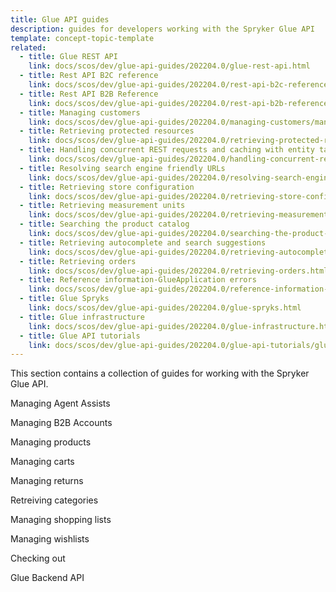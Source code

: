 ```yaml
---
title: Glue API guides
description: guides for developers working with the Spryker Glue API
template: concept-topic-template
related:
  - title: Glue REST API
    link: docs/scos/dev/glue-api-guides/202204.0/glue-rest-api.html
  - title: Rest API B2C reference
    link: docs/scos/dev/glue-api-guides/202204.0/rest-api-b2c-reference.html  
  - title: Rest API B2B Reference 
    link: docs/scos/dev/glue-api-guides/202204.0/rest-api-b2b-reference.html
  - title: Managing customers
    link: docs/scos/dev/glue-api-guides/202204.0/managing-customers/managing-customers.html
  - title: Retrieving protected resources
    link: docs/scos/dev/glue-api-guides/202204.0/retrieving-protected-resources.html
  - title: Handling concurrent REST requests and caching with entity tags
    link: docs/scos/dev/glue-api-guides/202204.0/handling-concurrent-rest-requests-and-caching-with-entity-tags.html
  - title: Resolving search engine friendly URLs
    link: docs/scos/dev/glue-api-guides/202204.0/resolving-search-engine-friendly-urls.html
  - title: Retrieving store configuration
    link: docs/scos/dev/glue-api-guides/202204.0/retrieving-store-configuration.html
  - title: Retrieving measurement units
    link: docs/scos/dev/glue-api-guides/202204.0/retrieving-measurement-units.html
  - title: Searching the product catalog
    link: docs/scos/dev/glue-api-guides/202204.0/searching-the-product-catalog.html
  - title: Retrieving autocomplete and search suggestions
    link: docs/scos/dev/glue-api-guides/202204.0/retrieving-autocomplete-and-search-suggestions.html
  - title: Retrieving orders
    link: docs/scos/dev/glue-api-guides/202204.0/retrieving-orders.html
  - title: Reference information-GlueApplication errors
    link: docs/scos/dev/glue-api-guides/202204.0/reference-information-glueapplication-errors.html
  - title: Glue Spryks
    link: docs/scos/dev/glue-api-guides/202204.0/glue-spryks.html
  - title: Glue infrastructure
    link: docs/scos/dev/glue-api-guides/202204.0/glue-infrastructure.html
  - title: Glue API tutorials
    link: docs/scos/dev/glue-api-guides/202204.0/glue-api-tutorials/glue-api-tutorials.html
---
```


This section contains a collection of guides for working with the Spryker Glue API.

Managing Agent Assists

Managing B2B Accounts

Managing products

Managing carts

Managing returns

Retreiving categories

Managing shopping lists

Managing wishlists

Checking out

Glue Backend API


